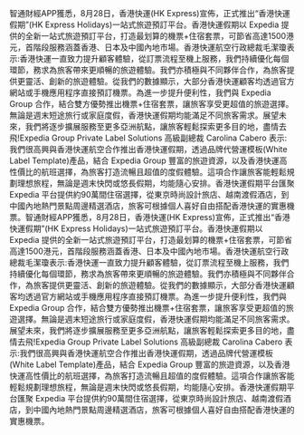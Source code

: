 智通財經APP獲悉，8月28日，香港快運(HK Express)宣佈，正式推出“香港快運假期”(HK Express Holidays)一站式旅遊預訂平台。香港快運假期以 Expedia 提供的全新一站式旅遊預訂平台，打造最划算的機票+住宿套票，可節省高達1500港元，首階段服務涵蓋香港、日本及中國內地市場。香港快運航空行政總裁毛潔瓊表示:香港快運一直致力提升顧客體驗，從訂票流程至機上服務，我們持續優化每個環節，務求為旅客帶來更順暢的旅遊體驗。我們亦積極與不同夥伴合作，為旅客提供更靈活、創新的旅遊體驗。從我們的數據顯示，大部分香港快運顧客均透過官方網站或手機應用程序直接預訂機票。為進一步提升便利性，我們與 Expedia Group 合作，結合雙方優勢推出機票+住宿套票，讓旅客享受更超值的旅遊選擇。無論是週末短途旅行或家庭度假，香港快運假期均能滿足不同旅客需求。展望未來，我們將逐步擴展服務至更多亞洲航點，讓旅客輕鬆探索更多目的地，盡情去飛!Expedia Group Private Label Solutions 高級副總裁 Carolina Cabero 表示:我們很高興與香港快運航空合作推出香港快運假期，透過品牌代營運模板(White Label Template)產品，結合 Expedia Group 豐富的旅遊資源，以及香港快運高性價比的航班選擇，為旅客打造流暢且超值的度假體驗。這項合作讓旅客能輕鬆規劃理想旅程，無論是週末快閃或悠長假期，均能隨心安排。香港快運假期平台匯聚 Expedia 平台提供約90萬間住宿選擇，從東京時尚設計旅店、越南渡假酒店，到中國內地熱門景點周邊精選酒店，旅客可根據個人喜好自由搭配香港快運的實惠機票。智通財經APP獲悉，8月28日，香港快運(HK Express)宣佈，正式推出“香港快運假期”(HK Express Holidays)一站式旅遊預訂平台。香港快運假期以 Expedia 提供的全新一站式旅遊預訂平台，打造最划算的機票+住宿套票，可節省高達1500港元，首階段服務涵蓋香港、日本及中國內地市場。香港快運航空行政總裁毛潔瓊表示:香港快運一直致力提升顧客體驗，從訂票流程至機上服務，我們持續優化每個環節，務求為旅客帶來更順暢的旅遊體驗。我們亦積極與不同夥伴合作，為旅客提供更靈活、創新的旅遊體驗。從我們的數據顯示，大部分香港快運顧客均透過官方網站或手機應用程序直接預訂機票。為進一步提升便利性，我們與 Expedia Group 合作，結合雙方優勢推出機票+住宿套票，讓旅客享受更超值的旅遊選擇。無論是週末短途旅行或家庭度假，香港快運假期均能滿足不同旅客需求。展望未來，我們將逐步擴展服務至更多亞洲航點，讓旅客輕鬆探索更多目的地，盡情去飛!Expedia Group Private Label Solutions 高級副總裁 Carolina Cabero 表示:我們很高興與香港快運航空合作推出香港快運假期，透過品牌代營運模板(White Label Template)產品，結合 Expedia Group 豐富的旅遊資源，以及香港快運高性價比的航班選擇，為旅客打造流暢且超值的度假體驗。這項合作讓旅客能輕鬆規劃理想旅程，無論是週末快閃或悠長假期，均能隨心安排。香港快運假期平台匯聚 Expedia 平台提供約90萬間住宿選擇，從東京時尚設計旅店、越南渡假酒店，到中國內地熱門景點周邊精選酒店，旅客可根據個人喜好自由搭配香港快運的實惠機票。